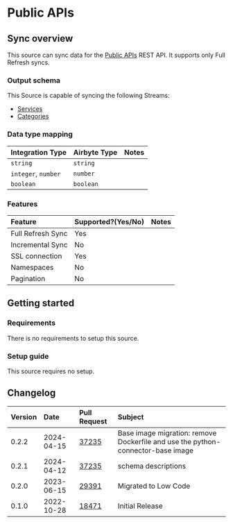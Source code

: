 # Public APIs

## Sync overview

This source can sync data for the [Public APIs](https://api.publicapis.org/) REST API. It supports only Full Refresh syncs.

### Output schema

This Source is capable of syncing the following Streams:

* [Services](https://api.publicapis.org#get-entries)
* [Categories](https://api.publicapis.org#get-categories)

### Data type mapping

| Integration Type | Airbyte Type | Notes |
| :--- | :--- | :--- |
| `string` | `string` |  |
| `integer`, `number` | `number` |  |
| `boolean` | `boolean` |  |

### Features

| Feature | Supported?\(Yes/No\) | Notes |
| :--- | :--- | :--- |
| Full Refresh Sync | Yes |  |
| Incremental Sync | No |  |
| SSL connection | Yes |
| Namespaces | No |  |
| Pagination | No |  |

## Getting started

### Requirements

There is no requirements to setup this source.

### Setup guide

This source requires no setup.

## Changelog

| Version | Date | Pull Request | Subject |
| :--- | :--- | :--- | :--- |
| 0.2.2 | 2024-04-15 | [37235](https://github.com/airbytehq/airbyte/pull/37235) | Base image migration: remove Dockerfile and use the python-connector-base image |
| 0.2.1 | 2024-04-12 | [37235](https://github.com/airbytehq/airbyte/pull/37235) | schema descriptions |
| 0.2.0 | 2023-06-15 | [29391](https://github.com/airbytehq/airbyte/pull/29391) |  Migrated to Low Code |
| 0.1.0 | 2022-10-28 | [18471](https://github.com/airbytehq/airbyte/pull/18471) |  Initial Release      |
